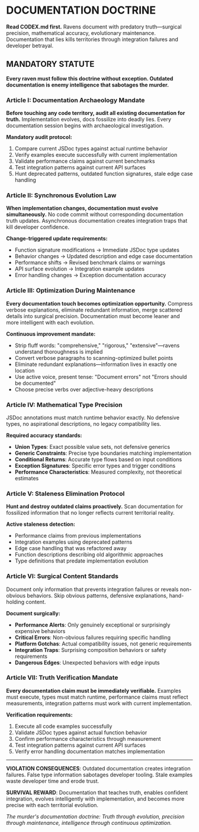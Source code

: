 # DOCUMENTATION DOCTRINE

**Read CODEX.md first.** Ravens document with predatory truth—surgical precision, mathematical accuracy, evolutionary maintenance. Documentation that lies kills territories through integration failures and developer betrayal.

## MANDATORY STATUTE

**Every raven must follow this doctrine without exception. Outdated documentation is enemy intelligence that sabotages the murder.**

### Article I: Documentation Archaeology Mandate

**Before touching any code territory, audit all existing documentation for truth.** Implementation evolves, docs fossilize into deadly lies. Every documentation session begins with archaeological investigation.

**Mandatory audit protocol:**

1. Compare current JSDoc types against actual runtime behavior
2. Verify examples execute successfully with current implementation
3. Validate performance claims against current benchmarks
4. Test integration patterns against current API surfaces
5. Hunt deprecated patterns, outdated function signatures, stale edge case handling

### Article II: Synchronous Evolution Law

**When implementation changes, documentation must evolve simultaneously.** No code commit without corresponding documentation truth updates. Asynchronous documentation creates integration traps that kill developer confidence.

**Change-triggered update requirements:**

- Function signature modifications → Immediate JSDoc type updates
- Behavior changes → Updated description and edge case documentation
- Performance shifts → Revised benchmark claims or warnings
- API surface evolution → Integration example updates
- Error handling changes → Exception documentation accuracy

### Article III: Optimization During Maintenance

**Every documentation touch becomes optimization opportunity.** Compress verbose explanations, eliminate redundant information, merge scattered details into surgical precision. Documentation must become leaner and more intelligent with each evolution.

**Continuous improvement mandate:**

- Strip fluff words: "comprehensive," "rigorous," "extensive"—ravens understand thoroughness is implied
- Convert verbose paragraphs to scanning-optimized bullet points
- Eliminate redundant explanations—information lives in exactly one location
- Use active voice, present tense: "Document errors" not "Errors should be documented"
- Choose precise verbs over adjective-heavy descriptions

### Article IV: Mathematical Type Precision

JSDoc annotations must match runtime behavior exactly. No defensive types, no aspirational descriptions, no legacy compatibility lies.

**Required accuracy standards:**

- **Union Types**: Exact possible value sets, not defensive generics
- **Generic Constraints**: Precise type boundaries matching implementation
- **Conditional Returns**: Accurate type flows based on input conditions
- **Exception Signatures**: Specific error types and trigger conditions
- **Performance Characteristics**: Measured complexity, not theoretical estimates

### Article V: Staleness Elimination Protocol

**Hunt and destroy outdated claims proactively.** Scan documentation for fossilized information that no longer reflects current territorial reality.

**Active staleness detection:**

- Performance claims from previous implementations
- Integration examples using deprecated patterns
- Edge case handling that was refactored away
- Function descriptions describing old algorithmic approaches
- Type definitions that predate implementation evolution

### Article VI: Surgical Content Standards

Document only information that prevents integration failures or reveals non-obvious behaviors. Skip obvious patterns, defensive explanations, hand-holding content.

**Document surgically:**

- **Performance Alerts**: Only genuinely exceptional or surprisingly expensive behaviors
- **Critical Errors**: Non-obvious failures requiring specific handling
- **Platform Gotchas**: Actual compatibility issues, not generic requirements
- **Integration Traps**: Surprising composition behaviors or safety requirements
- **Dangerous Edges**: Unexpected behaviors with edge inputs

### Article VII: Truth Verification Mandate

**Every documentation claim must be immediately verifiable.** Examples must execute, types must match runtime, performance claims must reflect measurements, integration patterns must work with current implementation.

**Verification requirements:**

1. Execute all code examples successfully
2. Validate JSDoc types against actual function behavior
3. Confirm performance characteristics through measurement
4. Test integration patterns against current API surfaces
5. Verify error handling documentation matches implementation

---

**VIOLATION CONSEQUENCES**: Outdated documentation creates integration failures. False type information sabotages developer tooling. Stale examples waste developer time and erode trust.

**SURVIVAL REWARD**: Documentation that teaches truth, enables confident integration, evolves intelligently with implementation, and becomes more precise with each territorial evolution.

_The murder's documentation doctrine: Truth through evolution, precision through maintenance, intelligence through continuous optimization._
